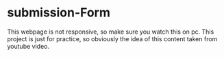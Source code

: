 # submission-Form
This webpage is not responsive, so make sure you watch this on pc.
This project is just for practice, so obviously the idea of this content taken from youtube video.
